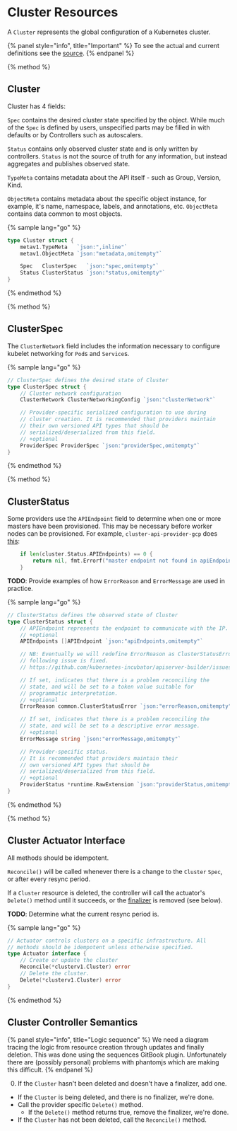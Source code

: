 
# Cluster Resources

A `Cluster` represents the global configuration of a Kubernetes cluster.

{% panel style="info", title="Important" %}
To see the actual and current definitions see the [source](#cluster_source).
{% endpanel %}

{% method %}
## Cluster

Cluster has 4 fields:

`Spec` contains the desired cluster state specified by the object. While much
of the `Spec` is defined by users, unspecified parts may be filled in with
defaults or by Controllers such as autoscalers.

`Status` contains only observed cluster state and is only written by
controllers. `Status` is not the source of truth for any information, but
instead aggregates and publishes observed state.

`TypeMeta` contains metadata about the API itself - such as Group, Version, 
Kind.

`ObjectMeta` contains metadata about the specific object instance, for example,
it's name, namespace, labels, and annotations, etc. `ObjectMeta` contains data 
common to most objects.

{% sample lang="go" %}
```go
type Cluster struct {
	metav1.TypeMeta   `json:",inline"`
	metav1.ObjectMeta `json:"metadata,omitempty"`

	Spec   ClusterSpec   `json:"spec,omitempty"`
	Status ClusterStatus `json:"status,omitempty"`
}
```
{% endmethod %}

{% method %}
## ClusterSpec

The `ClusterNetwork` field includes the information necessary to configure
kubelet networking for `Pod`s and `Service`s.

{% sample lang="go" %}
```go
// ClusterSpec defines the desired state of Cluster
type ClusterSpec struct {
	// Cluster network configuration
	ClusterNetwork ClusterNetworkingConfig `json:"clusterNetwork"`

	// Provider-specific serialized configuration to use during
	// cluster creation. It is recommended that providers maintain
	// their own versioned API types that should be
	// serialized/deserialized from this field.
	// +optional
	ProviderSpec ProviderSpec `json:"providerSpec,omitempty"`
}
```
{% endmethod %}

{% method %}
## ClusterStatus

Some providers use the `APIEndpoint` field to determine when one or more
masters have been provisioned. This may be necessary before worker nodes
can be provisioned. For example, `cluster-api-provider-gcp` does [this](
https://github.com/kubernetes-sigs/cluster-api-provider-gcp/blob/f3145d8810a5c7fc434ddb5577699b4deb1b5fa6/pkg/cloud/google/metadata.go#L43):

```go
	if len(cluster.Status.APIEndpoints) == 0 {
		return nil, fmt.Errorf("master endpoint not found in apiEndpoints for cluster %v", cluster)
	}
```

**TODO**: Provide examples of how `ErrorReason` and `ErrorMessage` are 
used in practice.

{% sample lang="go" %}
```go
// ClusterStatus defines the observed state of Cluster
type ClusterStatus struct {
	// APIEndpoint represents the endpoint to communicate with the IP.
	// +optional
	APIEndpoints []APIEndpoint `json:"apiEndpoints,omitempty"`

	// NB: Eventually we will redefine ErrorReason as ClusterStatusError once the
	// following issue is fixed.
	// https://github.com/kubernetes-incubator/apiserver-builder/issues/176

	// If set, indicates that there is a problem reconciling the
	// state, and will be set to a token value suitable for
	// programmatic interpretation.
	// +optional
	ErrorReason common.ClusterStatusError `json:"errorReason,omitempty"`

	// If set, indicates that there is a problem reconciling the
	// state, and will be set to a descriptive error message.
	// +optional
	ErrorMessage string `json:"errorMessage,omitempty"`

	// Provider-specific status.
	// It is recommended that providers maintain their
	// own versioned API types that should be
	// serialized/deserialized from this field.
	// +optional
	ProviderStatus *runtime.RawExtension `json:"providerStatus,omitempty"`
}
```
{% endmethod %}

{% method %}
## Cluster Actuator Interface

All methods should be idempotent.

`Reconcile()` will be called whenever there is a change to the `Cluster` 
`Spec`, or after every resync period.

If a `Cluster` resource is deleted, the controller will call the actuator's 
`Delete()` method until it succeeds, or the [finalizer](
 https://kubernetes.io/docs/tasks/access-kubernetes-api/custom-resources/custom-resource-definitions/#finalizers) is removed (see below).

**TODO**: Determine what the current resync period is.

{% sample lang="go" %}
```go
// Actuator controls clusters on a specific infrastructure. All
// methods should be idempotent unless otherwise specified.
type Actuator interface {
	// Create or update the cluster
	Reconcile(*clusterv1.Cluster) error
	// Delete the cluster.
	Delete(*clusterv1.Cluster) error
}
```
{% endmethod %}

## Cluster Controller Semantics

{% panel style="info", title="Logic sequence" %}
We need a diagram tracing the logic from resource creation through updates
and finally deletion. This was done using the sequences GitBook plugin.
Unfortunately there are (possibly personal) problems with phantomjs which
are making this difficult.
{% endpanel %}

0. If the `Cluster` hasn't been deleted and doesn't have a finalizer, add one.
- If the `Cluster` is being deleted, and there is no finalizer, we're done.
- Call the provider specific `Delete()` method.
  - If the `Delete()` method returns true, remove the finalizer, we're done.
- If the `Cluster` has not been deleted, call the `Reconcile()` method.

[cluster_source]: https://github.com/kubernetes-sigs/cluster-api/blob/master/pkg/apis/cluster/v1alpha1/cluster_types.go
